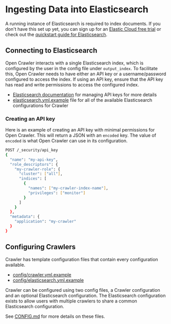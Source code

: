 # Ingesting Data into Elasticsearch

A running instance of Elasticsearch is required to index documents.
If you don't have this set up yet, you can sign up for an [Elastic Cloud free trial](https://www.elastic.co/cloud/cloud-trial-overview) or check out the [quickstart guide for Elasticsearch](https://www.elastic.co/guide/en/elasticsearch/reference/master/quickstart.html).

## Connecting to Elasticsearch

Open Crawler interacts with a single Elasticsearch index, which is configured by the user in the config file under `output_index`.
To facilitate this, Open Crawler needs to have either an API key or a username/password configured to access the index.
If using an API key, ensure that the API key has read and write permissions to access the configured index.

- [Elasticsearch documentation](https://www.elastic.co/guide/en/elasticsearch/reference/current/security-api-create-api-key.html) for managing API keys for more details
- [elasticsearch.yml.example](../config/elasticsearch.yml.example) file for all of the available Elasticsearch configurations for Crawler

### Creating an API key
Here is an example of creating an API key with minimal permissions for Open Crawler.
This will return a JSON with an `encoded` key.
The value of `encoded` is what Open Crawler can use in its configuration.

```bash
POST /_security/api_key
{
  "name": "my-api-key",
  "role_descriptors": { 
    "my-crawler-role": {
      "cluster": ["all"],
      "indices": [
        {
          "names": ["my-crawler-index-name"],
          "privileges": ["monitor"]
        }
      ]
    }
  },
  "metadata": {
    "application": "my-crawler"
  }
}
```

## Configuring Crawlers

Crawler has template configuration files that contain every configuration available.

- [config/crawler.yml.example](../config/crawler.yml.example)
- [config/elasticsearch.yml.example](../config/elasticsearch.yml.example)

Crawler can be configured using two config files, a Crawler configuration and an optional Elasticsearch configuration.
The Elasticsearch configuration exists to allow users with multiple crawlers to share a common Elasticsearch configuration.

See [CONFIG.md](CONFIG.md) for more details on these files.
